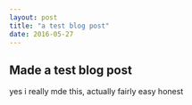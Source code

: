 ```yaml
---
layout: post
title: "a test blog post"
date: 2016-05-27
---
```


## Made a test blog post
yes i really mde this, actually fairly easy
honest
